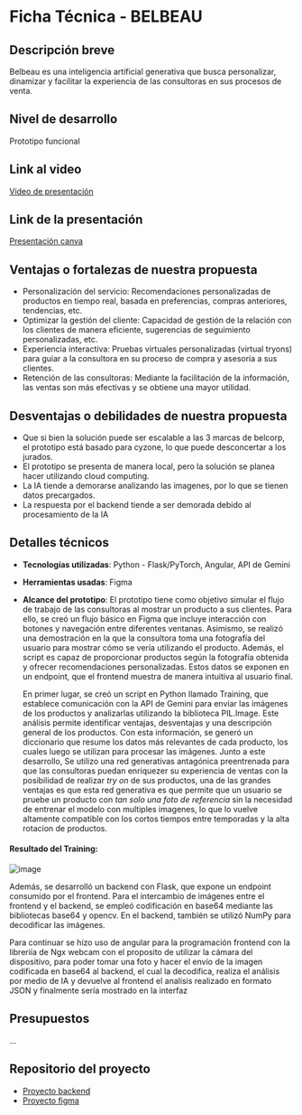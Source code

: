 # Ficha Técnica -  BELBEAU

## Descripción breve
Belbeau es una inteligencia artificial generativa que busca personalizar, dinamizar y facilitar la experiencia de las consultoras en sus procesos de venta.  

## Nivel de desarrollo
Prototipo funcional

## Link al video
[Video de presentación](URL)

## Link de la presentación
[Presentación canva](https://www.canva.com/design/DAGVZ2EihYg/Llf_8nEkfl7lQ4lmwKsAeA/edit)

## Ventajas o fortalezas de nuestra propuesta
* Personalización del servicio: Recomendaciones personalizadas de productos en tiempo real, basada en preferencias, compras anteriores, tendencias, etc. 
* Optimizar la gestión del cliente: Capacidad de gestión de la relación con los clientes de manera eficiente, sugerencias de seguimiento personalizadas, etc. 
* Experiencia interactiva: Pruebas virtuales personalizadas (virtual tryons) para guiar a la consultora en su proceso de compra y asesoría a sus clientes. 
* Retención de las consultoras: Mediante la facilitación de la información, las ventas son más efectivas y se obtiene una mayor utilidad. 

## Desventajas o debilidades de nuestra propuesta
*  Que si bien la solución puede ser escalable a las 3 marcas de belcorp, el prototipo está basado para cyzone, lo que puede desconcertar a los jurados. 
* El prototipo se presenta de manera local, pero la solución se planea hacer utilizando cloud computing.
* La IA tiende a demorarse analizando las imagenes, por lo que se tienen datos precargados.
* La respuesta por el backend tiende a ser demorada debido al procesamiento de la IA
## Detalles técnicos
- **Tecnologías utilizadas**: Python - Flask/PyTorch, Angular, API de Gemini
- **Herramientas usadas**: Figma
- **Alcance del prototipo**: El prototipo tiene como objetivo simular el flujo de trabajo de las consultoras al mostrar un producto a sus clientes. Para ello, se creó un flujo básico en Figma que incluye interacción con botones y navegación entre diferentes ventanas. Asimismo, se realizó una demostración en la que la consultora toma una fotografía del usuario para mostrar cómo se vería utilizando el producto. Además, el script es capaz de proporcionar productos según la fotografía obtenida y ofrecer recomendaciones personalizadas. Estos datos se exponen en un endpoint, que el frontend muestra de manera intuitiva al usuario final.
  
  En primer lugar, se creó un script en Python llamado Training, que establece comunicación con la API de Gemini para enviar las imágenes de los productos y analizarlas utilizando la biblioteca PIL.Image. Este análisis permite identificar ventajas, desventajas y una descripción general de los productos. Con esta información, se generó un diccionario que resume los datos más relevantes de cada producto, los cuales luego se utilizan para procesar las imágenes.
  Junto a este desarrollo, Se utilizo una red generativas antagónica preentrenada para que las consultoras puedan enriquezer su experiencia de ventas con la posibilidad de realizar _try on_ de sus productos, una de las grandes ventajas es que esta red generativa es que permite que un usuario se pruebe un producto con _tan solo una foto de referencia_ sin la necesidad de entrenar el modelo con multiples imagenes, lo que lo vuelve altamente compatible con los cortos tiempos entre temporadas y la alta rotacion de productos. 

#### Resultado del Training:

![image](https://github.com/user-attachments/assets/33db32bd-f63a-4aff-a68a-d337b4105bb4)

Además, se desarrolló un backend con Flask, que expone un endpoint consumido por el frontend. Para el intercambio de imágenes entre el frontend y el backend, se empleó codificación en base64 mediante las bibliotecas base64 y opencv. En el backend, también se utilizó NumPy para decodificar las imágenes.

Para continuar se hizo uso de angular para la programación frontend con la libreriía de Ngx webcam con el proposito de utilizar la cámara del dispositivo, para poder tomar una foto y hacer el envío de la imagen codificada en base64 al backend, el cual la decodifica, realiza el análisis por medio de IA y devuelve al frontend el analisis realizado en formato JSON y finalmente sería mostrado en la interfaz

## Presupuestos
...

## Repositorio del proyecto
* [Proyecto backend](https://github.com/Oswe-gif/Backend_Proyecto.git)  
* [Proyecto figma](https://www.figma.com/proto/OrPeVo7IFjpS6C3Sg6l0U4/Untitled?node-id=1-5&node-type=frame&scaling=min-zoom&content-scaling=fixed&page-id=1%3A2&starting-point-node-id=4%3A9)
